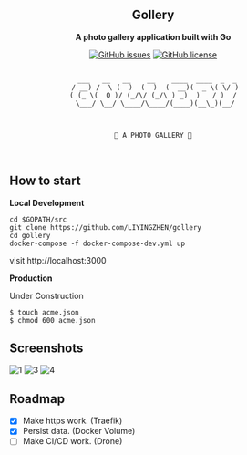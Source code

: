 <div align="center">


## Gollery

**A photo gallery application built with Go**


[![GitHub issues](https://img.shields.io/github/issues/LIYINGZHEN/gollery.svg)](https://github.com/LIYINGZHEN/gollery/issues)
[![GitHub license](https://img.shields.io/github/license/LIYINGZHEN/gollery.svg)](https://github.com/LIYINGZHEN/gollery)


```text

  ___   __   __    __    ____  ____  _  _
 / __) /  \ (  )  (  )  (  __)(  _ \( \/ )
( (_ \(  O )/ (_/\/ (_/\ ) _)  )   / )  /
 \___/ \__/ \____/\____/(____)(__\_)(__/



🚀 A PHOTO GALLERY 🚀

```
</div>
<br>

## How to start

**Local Development**

```
cd $GOPATH/src
git clone https://github.com/LIYINGZHEN/gollery
cd gollery
docker-compose -f docker-compose-dev.yml up
```

visit http://localhost:3000

**Production**

Under Construction

```
$ touch acme.json
$ chmod 600 acme.json
```

## Screenshots

![1](https://user-images.githubusercontent.com/11765228/54899236-733bb380-4ecf-11e9-8ffc-072cb072bdd2.png)
![3](https://user-images.githubusercontent.com/11765228/54899240-73d44a00-4ecf-11e9-9892-2622a61ee2aa.png)
![4](https://user-images.githubusercontent.com/11765228/54899242-73d44a00-4ecf-11e9-86d2-3bc1b65deaf9.png)

## Roadmap

- [x] Make https work. (Traefik)
- [x] Persist data. (Docker Volume)
- [ ] Make CI/CD work. (Drone)

